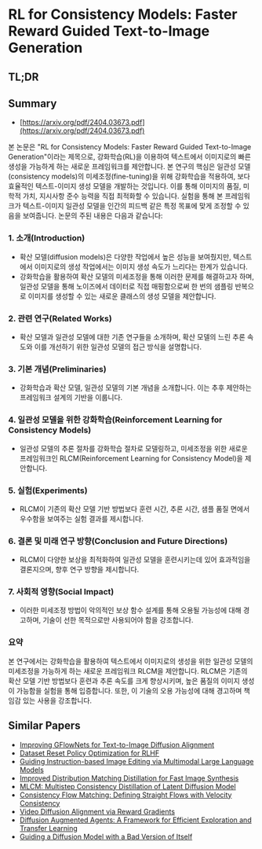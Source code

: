 # RL for Consistency Models: Faster Reward Guided Text-to-Image Generation
## TL;DR
## Summary
- [https://arxiv.org/pdf/2404.03673.pdf](https://arxiv.org/pdf/2404.03673.pdf)

본 논문은 "RL for Consistency Models: Faster Reward Guided Text-to-Image Generation"이라는 제목으로, 강화학습(RL)을 이용하여 텍스트에서 이미지로의 빠른 생성을 가능하게 하는 새로운 프레임워크를 제안합니다. 본 연구의 핵심은 일관성 모델(consistency models)의 미세조정(fine-tuning)을 위해 강화학습을 적용하여, 보다 효율적인 텍스트-이미지 생성 모델을 개발하는 것입니다. 이를 통해 이미지의 품질, 미학적 가치, 지시사항 준수 능력을 직접 최적화할 수 있습니다. 실험을 통해 본 프레임워크가 텍스트-이미지 일관성 모델을 인간의 피드백 같은 특정 목표에 맞게 조정할 수 있음을 보여줍니다. 논문의 주된 내용은 다음과 같습니다:

### 1. 소개(Introduction)
- 확산 모델(diffusion models)은 다양한 작업에서 높은 성능을 보여줬지만, 텍스트에서 이미지로의 생성 작업에서는 이미지 생성 속도가 느리다는 한계가 있습니다.
- 강화학습을 활용하여 확산 모델의 미세조정을 통해 이러한 문제를 해결하고자 하며, 일관성 모델을 통해 노이즈에서 데이터로 직접 매핑함으로써 한 번의 샘플링 반복으로 이미지를 생성할 수 있는 새로운 클래스의 생성 모델을 제안합니다.

### 2. 관련 연구(Related Works)
- 확산 모델과 일관성 모델에 대한 기존 연구들을 소개하며, 확산 모델의 느린 추론 속도와 이를 개선하기 위한 일관성 모델의 접근 방식을 설명합니다.

### 3. 기본 개념(Preliminaries)
- 강화학습과 확산 모델, 일관성 모델의 기본 개념을 소개합니다. 이는 추후 제안하는 프레임워크 설계의 기반을 이룹니다.

### 4. 일관성 모델을 위한 강화학습(Reinforcement Learning for Consistency Models)
- 일관성 모델의 추론 절차를 강화학습 절차로 모델링하고, 미세조정을 위한 새로운 프레임워크인 RLCM(Reinforcement Learning for Consistency Model)을 제안합니다.

### 5. 실험(Experiments)
- RLCM이 기존의 확산 모델 기반 방법보다 훈련 시간, 추론 시간, 샘플 품질 면에서 우수함을 보여주는 실험 결과를 제시합니다.

### 6. 결론 및 미래 연구 방향(Conclusion and Future Directions)
- RLCM이 다양한 보상을 최적화하여 일관성 모델을 훈련시키는데 있어 효과적임을 결론지으며, 향후 연구 방향을 제시합니다.

### 7. 사회적 영향(Social Impact)
- 이러한 미세조정 방법이 악의적인 보상 함수 설계를 통해 오용될 가능성에 대해 경고하며, 기술이 선한 목적으로만 사용되어야 함을 강조합니다.

### 요약
본 연구에서는 강화학습을 활용하여 텍스트에서 이미지로의 생성을 위한 일관성 모델의 미세조정을 가능하게 하는 새로운 프레임워크 RLCM을 제안합니다. RLCM은 기존의 확산 모델 기반 방법보다 훈련과 추론 속도를 크게 향상시키며, 높은 품질의 이미지 생성이 가능함을 실험을 통해 입증합니다. 또한, 이 기술의 오용 가능성에 대해 경고하며 책임감 있는 사용을 강조합니다.

## Similar Papers
- [Improving GFlowNets for Text-to-Image Diffusion Alignment](2406.00633.md)
- [Dataset Reset Policy Optimization for RLHF](2404.08495.md)
- [Guiding Instruction-based Image Editing via Multimodal Large Language Models](2309.17102.md)
- [Improved Distribution Matching Distillation for Fast Image Synthesis](2405.14867.md)
- [MLCM: Multistep Consistency Distillation of Latent Diffusion Model](2406.05768.md)
- [Consistency Flow Matching: Defining Straight Flows with Velocity Consistency](2407.02398.md)
- [Video Diffusion Alignment via Reward Gradients](2407.08737.md)
- [Diffusion Augmented Agents: A Framework for Efficient Exploration and Transfer Learning](2407.20798.md)
- [Guiding a Diffusion Model with a Bad Version of Itself](2406.02507.md)
